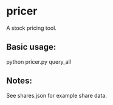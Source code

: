 # pricer
A stock pricing tool.

## Basic usage:
python pricer.py query_all

## Notes:
See shares.json for example share data.

